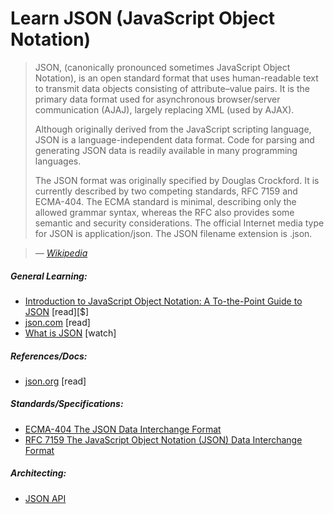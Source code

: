 # Learn JSON (JavaScript Object Notation)

> JSON, (canonically pronounced sometimes JavaScript Object Notation), is an open standard format that uses human-readable text to transmit data objects consisting of attribute–value pairs. It is the primary data format used for asynchronous browser/server communication (AJAJ), largely replacing XML (used by AJAX).
>
> Although originally derived from the JavaScript scripting language, JSON is a language-independent data format. Code for parsing and generating JSON data is readily available in many programming languages.
> 
> The JSON format was originally specified by Douglas Crockford. It is currently described by two competing standards, RFC 7159 and ECMA-404. The ECMA standard is minimal, describing only the allowed grammar syntax, whereas the RFC also provides some semantic and security considerations. The official Internet media type for JSON is application/json. The JSON filename extension is .json.

><cite>&#8212; [Wikipedia](https://en.wikipedia.org/wiki/JSON)</cite>

##### General Learning:

* [Introduction to JavaScript Object Notation: A To-the-Point Guide to JSON](https://www.amazon.com/Introduction-JavaScript-Object-Notation-Point/dp/1491929480/?&_encoding=UTF8&tag=frontend-handbook-20&linkCode=ur2&linkId=24e8df4722cb62d086d3f8c87f4e17a1&camp=1789&creative=9325) [read][$]
* [json.com](https://www.json.com/) [read]
* [What is JSON](https://mijingo.com/lessons/what-is-json/) [watch]

##### References/Docs:

* [json.org](http://json.org/) [read]

##### Standards/Specifications:

* [ECMA-404 The JSON Data Interchange Format](http://www.ecma-international.org/publications/files/ECMA-ST/ECMA-404.pdf)
* [RFC 7159 The JavaScript Object Notation (JSON) Data Interchange Format](https://tools.ietf.org/html/rfc7159)

##### Architecting:

* [JSON API](http://jsonapi.org/)





















 






